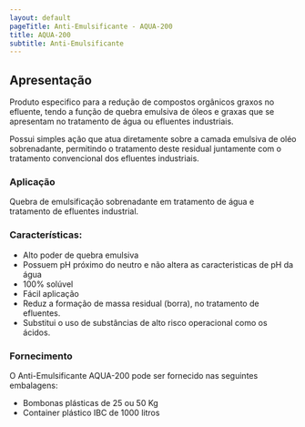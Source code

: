 ```yaml
---
layout: default
pageTitle: Anti-Emulsificante - AQUA-200
title: AQUA-200
subtitle: Anti-Emulsificante
---
```


## Apresentação

Produto especifico para a redução de compostos orgânicos graxos no efluente, tendo a função de quebra  emulsiva de óleos e graxas que se apresentam no tratamento de água ou efluentes industriais.

Possui simples ação que atua diretamente sobre a camada emulsiva de oléo sobrenadante, permitindo o tratamento deste residual juntamente com o tratamento convencional dos efluentes industriais.

### Aplicação
Quebra de emulsificação sobrenadante em tratamento de água e tratamento de efluentes industrial.

### Características:

- Alto poder de quebra emulsiva
- Possuem pH próximo do neutro e não altera as caracteristicas de pH da água
- 100% solúvel
- Fácil aplicação
- Reduz a formação de massa residual (borra), no tratamento de efluentes.
- Substitui o uso de substâncias de alto risco operacional como os ácidos.


### Fornecimento
O Anti-Emulsificante AQUA-200 pode ser fornecido nas seguintes embalagens:

- Bombonas plásticas de 25 ou 50 Kg
- Container plástico IBC de 1000 litros

